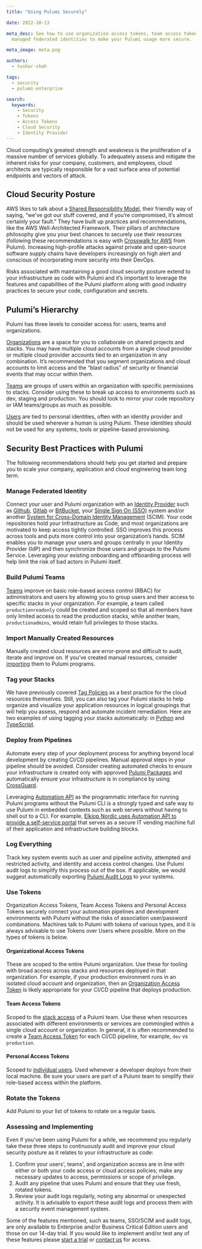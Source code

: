 ```yaml
---
title: "Using Pulumi Securely"

date: 2022-10-13

meta_desc: See how to use organization access tokens, team access tokens, teams and
  managed federated identities to make your Pulumi usage more secure.

meta_image: meta.png

authors:
  - tushar-shah

tags:
  - security
  - pulumi-enterprise

search:
  keywords:
    - Security
    - Tokens
    - Access Tokens
    - Cloud Security
    - Identity Provider
---
```


Cloud computing’s greatest strength and weakness is the proliferation of a massive number of services globally. To adequately assess and mitigate the inherent risks for your company, customers, and employees, cloud architects are typically responsible for a vast surface area of potential endpoints and vectors of attack.

<!--more-->

## Cloud Security Posture

AWS likes to talk about a [Shared Responsibility Model](https://aws.amazon.com/compliance/shared-responsibility-model/), their friendly way of saying, “we’ve got our stuff covered, and if you’re compromised, it’s almost certainly your fault.”  They have built up practices and recommendations, like the AWS Well-Architected Framework. Their pillars of architecture philosophy give you your best chances to securely use their resources (following these recommendations is easy with [Crosswalk for AWS](/docs/iac/clouds/aws/guides/) from Pulumi). Increasing high-profile attacks against private and open-source software supply chains have developers increasingly on high alert and conscious of incorporating more security into their DevOps.

Risks associated with maintaining a good cloud security posture extend to your infrastructure as code with Pulumi and it’s important to leverage the features and capabilities of the Pulumi platform along with good industry practices to secure your code, configuration and secrets.

## Pulumi’s Hierarchy

Pulumi has three levels to consider access for: users, teams and organizations.

[Organizations](/docs/pulumi-cloud/admin/organizations/) are a space for you to collaborate on shared projects and stacks.  You may have multiple cloud accounts from a single cloud provider or multiple cloud provider accounts tied to an organization in any combination.  It’s recommended that you segment organizations and cloud accounts to limit access and the “blast radius” of security or financial events that may occur within them.

[Teams](/docs/pulumi-cloud/access-management/teams/) are groups of users within an organization with specific permissions to stacks.  Consider using these to break up access to environments such as dev, staging and production.  You should look to mirror your code repository or IAM teams/groups as much as possible.

[Users](/docs/pulumi-cloud/accounts/) are tied to personal identities, often with an identity provider and should be used wherever a human is using Pulumi.  These identities should not be used for any systems, tools or pipeline-based provisioning.

## Security Best Practices with Pulumi

The following recommendations should help you get started and prepare you to scale your company, application and cloud engineering team long term.

### Manage Federated Identity

Connect your user and Pulumi organization with an [Identity Provider](/docs/pulumi-cloud/admin/organizations/#organization-identity-providers) such as [Github](/docs/pulumi-cloud/admin/organizations/#github-identity-provider), [Gitlab](/docs/pulumi-cloud/admin/organizations/#gitlab-identity-provider) or [BitBucket](/docs/pulumi-cloud/admin/organizations/#bitbucket-identity-provider), your [Single Sign On (SSO)](/docs/pulumi-cloud/admin/organizations/#saml-single-sign-on-sso) system and/or another [System for Cross-Domain Identity Management](/docs/pulumi-cloud/access-management/scim/) (SCIM).  Your code repositories hold your Infrastructure as Code, and most organizations are motivated to keep access tightly controlled.  SSO improves this process across tools and puts more control into your organization’s hands.  SCIM enables you to manage your users and groups centrally in your Identity Provider (IdP) and then synchronize those users and groups to the Pulumi Service.  Leveraging your existing onboarding and offboarding process will help limit the risk of bad actors in Pulumi itself.

### Build Pulumi Teams

[Teams](/docs/pulumi-cloud/access-management/teams#creating-a-team) improve on basic role-based access control (RBAC) for administrators and users by allowing you to group users and their access to specific stacks in your organization.  For example, a team called `productionreadonly` could be created and scoped so that all members have only limited access to read the production stacks, while another team, `productionadmins`, would retain full privileges to those stacks.

### Import Manually Created Resources

Manually created cloud resources are error-prone and difficult to audit, iterate and improve on.  If you’ve created manual resources, consider [importing](/blog/changes-to-import/) them to Pulumi programs.

### Tag your Stacks

We have previously covered [Tag Policies](/blog/automatically-enforcing-aws-resource-tagging-policies/) as a best practice for the cloud resources themselves. Still, you can also tag your Pulumi stacks to help organize and visualize your application resources in logical groupings that will help you assess, respond and automate incident remediation. Here are two examples of using tagging your stacks automatically: in [Python](https://github.com/pulumi/examples/blob/master/aws-py-stackreference/team/__main__.py#L8-L13) and [TypeScript](https://github.com/pulumi/examples/blob/master/aws-ts-stackreference/team/index.ts#L17-L22).

### Deploy from Pipelines

Automate every step of your deployment process for anything beyond local development by creating CI/CD pipelines. Manual approval steps in your pipeline should be avoided. Consider creating automated checks to ensure your infrastructure is created only with approved [Pulumi Packages](/docs/iac/packages-and-automation/pulumi-packages/debugging-provider-packages/) and automatically ensure your infrastructure is in compliance by using [CrossGuard](/docs/using-pulumi/crossguard/).

Leveraging [Automation API](/docs/using-pulumi/automation-api/) as the programmatic interface for running Pulumi programs without the Pulumi CLI is a strongly typed and safe way to use Pulumi in embedded contexts such as web servers without having to shell out to a CLI. For example, [Elkjop Nordic uses Automation API to provide a self-service portal](/blog/how-elkjop-nordic-enables-developers-to-self-serve-infrastructure/) that serves as a secure IT vending machine full of their application and infrastructure building blocks.

### Log Everything

Track key system events such as user and pipeline activity, attempted and restricted activity, and identity and access control changes. Use Pulumi audit logs to simplify this process out of the box. If applicable, we would suggest automatically exporting [Pulumi Audit Logs](/docs/pulumi-cloud/audit-logs#automated-export) to your systems.

### Use Tokens

Organization Access Tokens, Team Access Tokens and Personal Access Tokens securely connect your automation pipelines and development environments with Pulumi without the risks of association user/password combinations.  Machines talk to Pulumi with tokens of various types, and it is always advisable to use Tokens over Users where possible. More on the types of tokens is below.

#### Organizational Access Tokens

These are scoped to the entire Pulumi organization.  Use these for tooling with broad access across stacks and resources deployed in that organization.  For example, if your production environment runs in an isolated cloud account and organization, then an [Organization Access Token](/docs/pulumi-cloud/access-management/organization-access-tokens/) is likely appropriate for your CI/CD pipeline that deploys production.

#### Team Access Tokens

Scoped to the [stack access](/docs/pulumi-cloud/access-management/team-access-tokens#stacks) of a Pulumi team.  Use these when resources associated with different environments or services are commingled within a single cloud account or organization.  In general, it is often recommended to create a [Team Access Token](/docs/pulumi-cloud/access-management/team-access-tokens/) for each CI/CD pipeline, for example, `dev` vs `production`.

#### Personal Access Tokens

Scoped to [individual users](/docs/pulumi-cloud/accounts#access-tokens). Used whenever a developer deploys from their local machine.  Be sure your users are part of a Pulumi team to simplify their role-based access within the platform.

### Rotate the Tokens

Add Pulumi to your list of tokens to rotate on a regular basis.

### Assessing and Implementing

Even if you’ve been using Pulumi for a while, we recommend you regularly take these three steps to continuously audit and improve your cloud security posture as it relates to your infrastructure as code:

1. Confirm your users', teams', and organization access are in line with either or both your code access or cloud access policies; make any necessary updates to access, permissions or scope of privilege.
1. Audit any pipeline that uses Pulumi and ensure that they use fresh, rotated tokens.
1. Review your audit logs regularly, noting any abnormal or unexpected activity. It is advisable to export these audit logs and process them with a security event management system.

Some of the features mentioned, such as teams, SSO/SCIM and audit logs, are only available to Enterprise and/or Business Critical Edition users and those on our 14-day trial. If you would like to implement and/or test any of these features please [start a trial](https://app.pulumi.com/site/trial) or [contact us](/contact/) for access.
